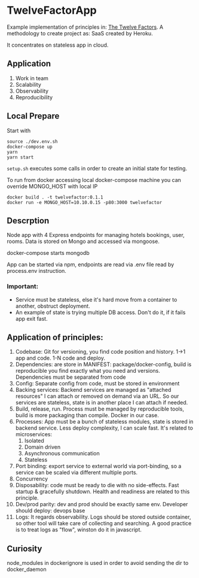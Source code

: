 # TwelveFactorApp
Example implementation of principles in: [The Twelve Factors](https://12factor.net). A methodology to create project as: SaaS created by Heroku.

It concentrates on stateless app in cloud.

## Application
1. Work in team
2. Scalability 
3. Observability
4. Reproducibility

## Local Prepare
Start with
```
source ./dev.env.sh
docker-compose up
yarn
yarn start
```

`setup.sh` executes some calls in order to create an initial state for testing. 

To run from docker accessing local docker-compose machine you can override MONGO_HOST with local IP
```
docker build . -t twelvefactor:0.1.1
docker run -e MONGO_HOST=10.10.0.15 -p80:3000 twelvefactor
```

## Descrption

Node app with 4 Express endpoints for managing hotels bookings, user, rooms. Data is stored on Mongo and accessed via mongoose.

docker-compose starts mongodb

App can be started via npm, endpoints are read via .env file read by process.env instruction.

### Important:
* Service must be stateless, else it's hard move from a container to another, obstruct deployment. 
* An example of state is trying multiple DB access. Don't do it, if it fails app exit fast.

## Application of principles:
1. Codebase: Git for versioning, you find code position and history. 1->1 app and code. 1-N code and deploy.
2. Dependencies: are store in MANIFEST: package/docker-config, build is reproducible you find exactly what you need and versions. Dependencies must be separated from code
3. Config: Separate config from code, must be stored in environment
4. Backing services: Backend services are managed as "attached resources" I can attach or removed on demand via an URL. So our services are stateless, state is in another place I can attach if needed. 
5. Build, release, run. Process must be managed by reproducible tools, build is more packaging than compile. Docker in our case.
6. Processes: App must be a bunch of stateless modules, state is stored in backend service. Less deploy complexity, I can scale fast. It's related to microservices:
   1. Isolated
   2. Domain driven
   3. Asynchronous communication
   4. Stateless
7. Port binding: export service to external world via port-binding, so a service can be scaled via different multiple ports.
8. Concurrency
9. Disposability: code must be ready to die with no side-effects. Fast startup & gracefully shutdown. Health and readiness are related to this principle.
10. Dev/prod parity: dev and prod should be exactly same env. Developer should deploy: devops base
11. Logs: It regards observability. Logs should be stored outside container, so other tool will take care of collecting and searching. A good practice is to treat logs as "flow", winston do it in javascript.


## Curiosity
node_modules in dockerignore is used in order to avoid sending the dir to docker_daemon 